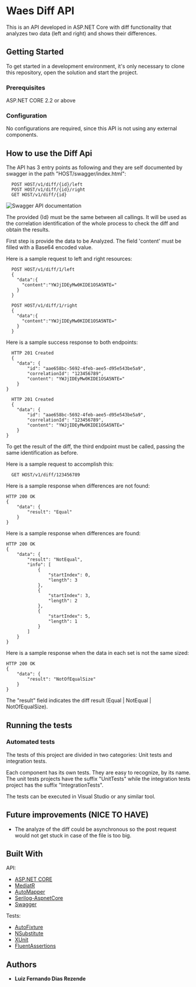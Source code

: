 # Waes Diff API

This is an API developed in ASP.NET Core with diff functionality that analyzes two data (left and right) and shows their differences.

## Getting Started

To get started in a development environment, it's only necessary to clone this repository, open the solution and start the project.

### Prerequisites

ASP.NET CORE 2.2 or above

### Configuration

No configurations are required, since this API is not using any external components.

## How to use the Diff Api

The API has 3 entry points as following and they are self documented by swagger in the path "HOST/swagger/index.html":

```
  POST HOST/v1/diff/{id}/left
  POST HOST/v1/diff/{id}/right
  GET HOST/v1/diff/{id}
```

![Swagger API documentation](https://i.ibb.co/bvv4pBr/swagger.png)

The provided {Id} must be the same between all callings. It will be used as the correlation identification of the whole process to check the diff and obtain the results.

First step is provide the data to be Analyzed. The field 'content' must be filled with a Base64 encoded value.

Here is a sample request to left and right resources:

```
  POST HOST/v1/diff/1/left    
  {
    "data":{
      "content":"YWJjIDEyMw0KIDE1OSA5NTE="
    }
  }  
```
```
  POST HOST/v1/diff/1/right    
  {
    "data":{
      "content":"YWJjIDEyMw0KIDE1OSA5NTE="
    }
  }    
```

Here is a sample success response to both endpoints:

```
  HTTP 201 Created
  {
    "data": {
        "id": "aae658bc-5692-4feb-aee5-d95e543be5a9",
        "correlationId": "123456789",
        "content": "YWJjIDEyMw0KIDE1OSA5NTE="
    }
}

  HTTP 201 Created
  {
    "data": {
        "id": "aae658bc-5692-4feb-aee5-d95e543be5a9",
        "correlationId": "123456789",
        "content": "YWJjIDEyMw0KIDE1OSA5NTE="
    }
}
```

To get the result of the diff, the third endpoint must be called, passing the same identification as before.

Here is a sample request to accomplish this:

```
  GET HOST/v1/diff/123456789
```

Here is a sample response when differences are not found:

```
HTTP 200 OK
{
    "data": {
        "result": "Equal"
    }
}
```

Here is a sample response when differences are found:

```
HTTP 200 OK
{
    "data": {
        "result": "NotEqual",
        "info": [
            {
                "startIndex": 0,
                "length": 3
            },
            {
                "startIndex": 3,
                "length": 2
            },
            {
                "startIndex": 5,
                "length": 1
            }
        ]
    }
}
```

Here is a sample response when the data in each set is not the same sized:

```
HTTP 200 OK
{
    "data": {
        "result": "NotOfEqualSize"
    }
}
```

The "result" field indicates the diff result (Equal | NotEqual | NotOfEqualSize).

## Running the tests

### Automated tests

The tests of this project are divided in two categories: Unit tests and integration tests. 

Each component has its own tests. They are easy to recognize, by its name. The unit tests projects have the suffix "UnitTests" while the integration tests project has the suffix "IntegrationTests".

The tests can be executed in Visual Studio or any similar tool.

## Future improvements (NICE TO HAVE)

- The analyze of the diff could be asynchronous so the post request would not get stuck in case of the file is too big.

## Built With
API:
* [ASP.NET CORE](https://www.asp.net/core/overview/aspnet-vnext) 
* [MediatR](https://github.com/jbogard/MediatR) 
* [AutoMapper](https://automapper.org/) 
* [Serilog-AspnetCore](https://github.com/serilog/serilog-aspnetcore) 
* [Swagger](https://swagger.io/) 

Tests:
* [AutoFixture](https://github.com/AutoFixture/AutoFixture) 
* [NSubstitute](https://github.com/nsubstitute/NSubstitute) 
* [XUnit](https://github.com/xunit/xunit) 
* [FluentAssertions](https://github.com/fluentassertions/fluentassertions) 

## Authors

* **Luiz Fernando Dias Rezende** 
